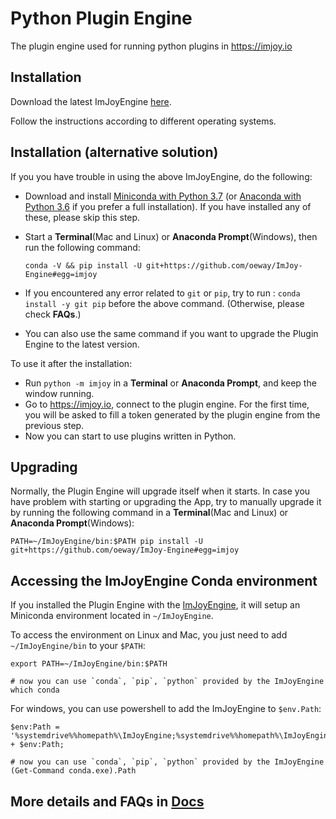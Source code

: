 # Python Plugin Engine
The plugin engine used for running python plugins in https://imjoy.io

## Installation
  Download the latest ImJoyEngine [here](https://github.com/oeway/ImJoy-Engine/releases).

  Follow the instructions according to different operating systems.

## Installation (alternative solution)
  If you you have trouble in using the above ImJoyEngine, do the following:
  * Download and install [Miniconda with Python 3.7](https://conda.io/miniconda.html) (or [Anaconda with Python 3.6](https://www.anaconda.com/download/) if you prefer a full installation). If you have installed any of these, please skip this step.
  * Start a **Terminal**(Mac and Linux) or **Anaconda Prompt**(Windows), then run the following command:

    ```conda -V && pip install -U git+https://github.com/oeway/ImJoy-Engine#egg=imjoy```
  * If you encountered any error related to `git` or `pip`, try to run : `conda install -y git pip` before the above command. (Otherwise, please check **FAQs**.)
  * You can also use the same command if you want to upgrade the Plugin Engine to the latest version.

  To use it after the installation:
  * Run `python -m imjoy` in a **Terminal** or **Anaconda Prompt**, and keep the window running.
  * Go to https://imjoy.io, connect to the plugin engine. For the first time, you will be asked to fill a token generated by the plugin engine from the previous step.
  * Now you can start to use plugins written in Python.

## Upgrading

  Normally, the Plugin Engine will upgrade itself when it starts.
  In case you have problem with starting or upgrading the App, try to manually upgrade it by running the following command in a **Terminal**(Mac and Linux) or **Anaconda Prompt**(Windows):
  ```
  PATH=~/ImJoyEngine/bin:$PATH pip install -U git+https://github.com/oeway/ImJoy-Engine#egg=imjoy
  ```

## Accessing the ImJoyEngine Conda environment
If you installed the Plugin Engine with the [ImJoyEngine](https://github.com/oeway/ImJoy-Engine/releases), it will setup an Miniconda environment located in `~/ImJoyEngine`.

To access the environment on Linux and Mac, you just need to add `~/ImJoyEngine/bin` to your `$PATH`:
```
export PATH=~/ImJoyEngine/bin:$PATH

# now you can use `conda`, `pip`, `python` provided by the ImJoyEngine
which conda

```
For windows, you can use powershell to add the ImJoyEngine to `$env.Path`:
```
$env:Path = '%systemdrive%%homepath%\ImJoyEngine;%systemdrive%%homepath%\ImJoyEngine\Scripts;' + $env:Path;

# now you can use `conda`, `pip`, `python` provided by the ImJoyEngine
(Get-Command conda.exe).Path

```

## More details and FAQs in [Docs](http://imjoy.io/docs/#/user-manual)
